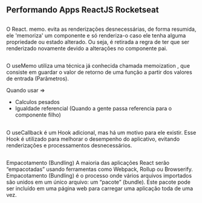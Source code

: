 

## Performando Apps ReactJS Rocketseat

 ##
 O React. memo. evita as renderizações desnecessárias, de forma resumida, ele 'memoriza' um componente e só renderiza-o caso ele tenha alguma propriedade ou estado alterado. Ou seja, é retirada a regra de ter que ser renderizado novamente devido a alterações no componente pai.

##
O useMemo utiliza uma técnica já conhecida chamada memoization , que consiste em guardar o valor de retorno de uma função a partir dos valores de entrada (Parâmetros).

Quando usar =>
* Calculos pesados
* Igualdade referencial (Quando a gente passa referencia para o componente filho)

##
O useCallback é um Hook adicional, mas há um motivo para ele existir. Esse Hook é utilizado para melhorar o desempenho do aplicativo, evitando renderizações e processamentos desnecessários.

##
Empacotamento (Bundling)
A maioria das aplicações React serão “empacotadas” usando ferramentas como Webpack, Rollup ou Browserify. Empacotamento (Bundling) é o processo onde vários arquivos importados são unidos em um único arquivo: um “pacote” (bundle). Este pacote pode ser incluído em uma página web para carregar uma aplicação toda de uma vez.


